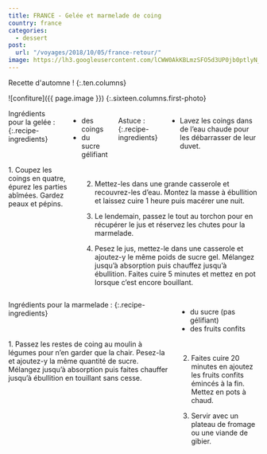 ```yaml
---
title: FRANCE - Gelée et marmelade de coing
country: france
categories:
  - dessert
post:
  url: "/voyages/2018/10/05/france-retour/"
image: https://lh3.googleusercontent.com/lCWW0AkKBLmzSFO5d3UP0jb0ptlyN_Y5LJOkRuP8iFEBofNEuFHenAJluqkRFzCYZf6ljwQwBzet3z--W3NwX7GJcYr9zOAQRmbhAGKpo_CghF3AGPUrN428tvobNyTg9mMELSbaCA6WZucw90MwPnoPfS9gSXU0JBLCmgOkyyTlCE0sJ7yo0hNZTpBFtxTscMHq1lMjao1T42xMMWbI4e9UbRef52Gna9IV8vnEHOtgfyfiU1pCr35lJUI1W4TUTXNNjFld8US7LUmYpgsJU8ak_ZfY1x7ZLoa2QTVITTFmUjYA-vrALco0KAUqDgXzNOoLeIBEO2zaN9sfLBLICwdgA3sUNIJDx3vbPk3DFQihrP_hVV_hrUSOOyE4Jn9ubnCOlbmektG5DxuohUFKl8K3FDZ2cZPXSNFCUB1yMyKEZWyLk7OCmi89LdWs4brVyegifvKtLUOGG4GAMhNk3PPaMApvovdH2Hr2asefdFZQt8C1cFLytxMXY8Hp7R33671PyMMVr8tXeAdiR3Npxtnx5Q9jgmQWnAaEx1SJe9xpb4ieepuCYyfzyGQmmbGrzLLGNR_YdI15p0XEGwEHi0qGOBRCyFXInS-aLo4e_XOd4ixNW9OCAHdib2s88JRC0XGsBSyfUQlXmuLP07t_eI6cEIP4R-ZHSokIZZuQxB6Nv8my5Y8izh5Y2pRH4WFCkR8mgJfu2BlqK2T6ySTWjFOK=w900
---
```


Recette d'automne ! 
{:.ten.columns}
<!--fin extrait-->

![confiture]({{ page.image }})
{:.sixteen.columns.first-photo}

<div class="four columns" markdown="1">
Ingrédients pour la gelée :
{:.recipe-ingredients}

- des coings
- du sucre gélifiant

Astuce :
{:.recipe-ingredients}

- Lavez les coings dans de l’eau chaude pour les débarrasser de leur duvet.
</div>

<div class="ten columns" markdown="1">
1. Coupez les coings en quatre, épurez les parties abîmées. Gardez peaux et pépins.

2. Mettez-les dans une grande casserole et recouvrez-les d’eau. Montez la masse à ébullition et laissez cuire 1 heure puis macérer une nuit.

3. Le lendemain, passez le tout au torchon pour en récupérer le jus et réservez les chutes pour la marmelade.

4. Pesez le jus, mettez-le dans une casserole et ajoutez-y le même poids de sucre gel. Mélangez jusqu’à absorption puis chauffez jusqu’à ébullition. Faites cuire 5 minutes et mettez en pot lorsque c’est encore bouillant.
</div>

<div class="sixteen columns">
</div>

<div class="four columns" markdown="1">
Ingrédients pour la marmelade :
{:.recipe-ingredients}

- du sucre (pas gélifiant)
- des fruits confits
</div>

<div class="ten columns" markdown="1">
1. Passez les restes de coing au moulin à légumes pour n’en garder que la chair. Pesez-la et ajoutez-y la même quantité de sucre. Mélangez jusqu’à absorption puis faites chauffer jusqu’à ébullition en touillant sans cesse. 

2. Faites cuire 20 minutes en ajoutez les fruits confits émincés à la fin. Mettez en pots à chaud.

3. Servir avec un plateau de fromage ou une viande de gibier.
</div>
